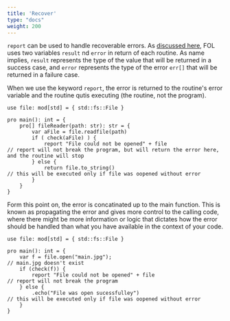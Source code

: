 ```yaml
---
title: 'Recover'
type: "docs"
weight: 200
---
```


`report` can be used to handle recoverable errors. As [discussed here](/docs/spec/functions/#return), FOL uses two variables `result` nd `error` in return of each routine. As name implies, `result` represents the type of the value that will be returned in a success case, and `error` represents the type of the error `err[]` that will be returned in a failure case.

When we use the keyword `report`, the error is returned to the routine's error variable and the routine qutis executing (the routine, not the program).
```
use file: mod[std] = { std::fs::File }

pro main(): int = {
    pro[] fileReader(path: str): str = {
        var aFile = file.readfile(path)
        if ( check(aFile) ) {
            report "File could not be opened" + file                        // report will not break the program, but will return the error here, and the routine will stop
        } else {
            return file.to_string()                                         // this will be executed only if file was oopened without error
        }
    }
}
```

Form this point on, the error is concatinated up to the main function. This is known as propagating the error and gives more control to the calling code, where there might be more information or logic that dictates how the error should be handled than what you have available in the context of your code.

```
use file: mod[std] = { std::fs::File }

pro main(): int = {
    var f = file.open("main.jpg");                                           // main.jpg doesn't exist
    if (check(f)) {
        report "File could not be opened" + file                             // report will not break the program
    } else {
        .echo("File was open sucessfulley")                                  // this will be executed only if file was oopened without error
    }
}
```
